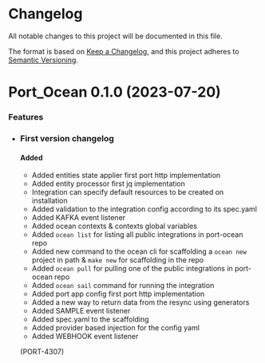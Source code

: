 # Changelog

All notable changes to this project will be documented in this file.

The format is based on [Keep a Changelog](https://keepachangelog.com/en/1.0.0/),
and this project adheres to [Semantic Versioning](https://semver.org/spec/v2.0.0.html).

<!-- towncrier release notes start -->

# Port_Ocean 0.1.0 (2023-07-20)

### Features

- ### First version changelog

  #### Added

  - Added entities state applier first port http implementation
  - Added entity processor first jq implementation
  - Integration can specify default resources to be created on installation
  - Added validation to the integration config according to its spec.yaml
  - Added KAFKA event listener
  - Added ocean contexts & contexts global variables
  - Added `ocean list` for listing all public integrations in port-ocean repo
  - Added new command to the ocean cli for scaffolding a `ocean new` project in path & `make new` for scaffolding in the repo
  - Added `ocean pull` for pulling one of the public integrations in port-ocean repo
  - Added `ocean sail` command for running the integration
  - Added port app config first port http implementation
  - Added a new way to return data from the resync using generators
  - Added SAMPLE event listener
  - Added spec.yaml to the scaffolding
  - Added provider based injection for the config yaml
  - Added WEBHOOK event listener

  (PORT-4307)
